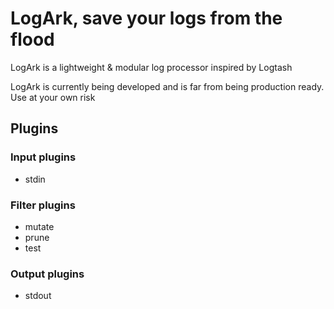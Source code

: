 # LogArk, save your logs from the flood

LogArk is a lightweight & modular log processor inspired by Logtash

LogArk is currently being developed and is far from being production ready. Use at your own risk

## Plugins
### Input plugins
- stdin

### Filter plugins
- mutate
- prune
- test

### Output plugins
- stdout
